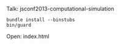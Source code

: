 Talk: jsconf2013-computational-simulation

    bundle install --binstubs
    bin/guard

Open: index.html